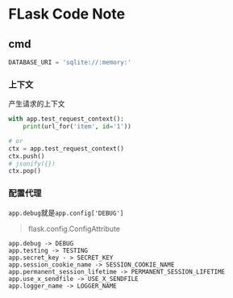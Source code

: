 FLask Code Note
===============

cmd
---

``` python
DATABASE_URI = 'sqlite://:memory:'
```

### 上下文

产生请求的上下文

``` python
with app.test_request_context():
    print(url_for('item', id='1'))

# or
ctx = app.test_request_context()
ctx.push()
# jsonify({})
ctx.pop()
```

### 配置代理

`app.debug`就是`app.config['DEBUG']`

> flask.config.ConfigAttribute

    app.debug -> DEBUG
    app.testing -> TESTING
    app.secret_key - > SECRET_KEY
    app.session_cookie_name -> SESSION_COOKIE_NAME
    app.permanent_session_lifetime -> PERMANENT_SESSION_LIFETIME
    app.use_x_sendfile -> USE_X_SENDFILE
    app.logger_name -> LOGGER_NAME
